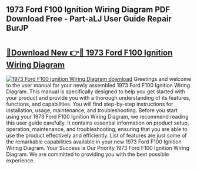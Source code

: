 ## 1973 Ford F100 Ignition Wiring Diagram PDF Download Free - Part-aLJ User Guide Repair BurJP

# <h2><a href="http://dfmuihs.blite.top/?on=1973+Ford+F100+Ignition+Wiring+Diagram">🔗Download New 👉🔴 1973 Ford F100 Ignition Wiring Diagram</a></h2>

[![1973 Ford F100 Ignition Wiring Diagram download](https://i.imgur.com/lujVjoI.png)](http://dfmuihs.blite.top/?on=1973+Ford+F100+Ignition+Wiring+Diagram)
Greetings and welcome to the user manual for your newly assembled 1973 Ford F100 Ignition Wiring Diagram. This manual is specifically designed to help you get started with your product and provide you with a thorough understanding of its features, functions, and capabilities. You will find step-by-step instructions for installation, usage, maintenance, and troubleshooting. Before you start using your 1973 Ford F100 Ignition Wiring Diagram, we recommend reading this user guide carefully. It contains essential information on product setup, operation, maintenance, and troubleshooting, ensuring that you are able to use the product effectively and efficiently. List of features are just some of the remarkable capabilities available in your new 1973 Ford F100 Ignition Wiring Diagram. Your Success is Our Priority 1973 Ford F100 Ignition Wiring Diagram. We are committed to providing you with the best possible experience.
